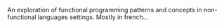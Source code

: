 An exploration of functional programming patterns and concepts in non-functional languages settings.
Mostly in french...
